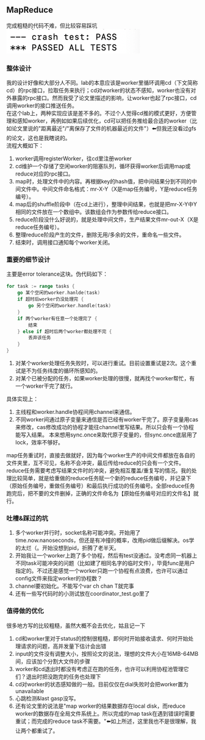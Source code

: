 ## MapReduce
完成粗糙的代码不难，但比较容易踩坑  
![](imgs/mr-1.png)
### 整体设计
我的设计好像和大部分人不同。lab的本意应该是worker里循环调用cd（下文简称cd）的rpc接口，拉取任务来执行；cd对worker的状态不感知，worker也没有对外暴露的rpc接口。然而我受了论文里描述的影响，让worker也起了rpc接口，cd调用worker的接口推送任务。  
在这个lab上，两种实现应该是差不多的。不过个人觉得cd推的模式更好，方便管理和感知worker，再例如如果后续优化，cd可以把任务推给最合适的worker（比如论文里说的"距离最近"/"离保存了文件的机器最近的文件"）⬅️但我还没看过gfs的论文，这也是我瞎说的。  
流程大概如下：
1. worker调用registerWorker，往cd里注册worker
2. cd维护一个存储了空闲worker的阻塞队列，循环获得worker后调用map或reduce对应的rpc接口。
3. map时，处理文件中的内容。再根据key的hash值，把中间结果分到不同的中间文件中。中间文件命名格式：mr-X-Y（X是map任务编号，Y是reduce任务编号）。
4. map后的shuffle阶段中（在cd上进行），整理中间结果，也就是把mr-X-Y中Y相同的文件放在一个数组中。该数组会作为参数传给reduce接口。 
5. reduce阶段没什么好说的，就是处理中间文件，生产结果文件mr-out-X（X是reduce任务编号）。
6. 整理reduce阶段产生的文件，删除无用/多余的文件，重命名一些文件。
7. 结束时，调用接口通知每个worker关闭。
### 重要的细节设计
主要是error tolerance这块。伪代码如下：
```` go
for task := range tasks {
	go 某个空闲的worker.hanlde(task)
	if 超时后worker仍没处理完 {
	    go 另个空闲的worker.handle(task)
	}
	if 两个worker有任意一个处理完了 {
	    结束
	} else if 超时后两个worker都处理不完 {
	    丢弃该任务
	}
}
````
1. 对某个worker处理任务失败时，可以进行重试。目前设置重试是2次。这个重试是不为任务纬度的循环所感知的。
2. 对某个已被分配的任务，如果worker处理的很慢，就再找个worker帮忙，有一个worker干完了就行。  

具体实现上：
1. 主线程和worker.handle协程间用channel来通信。
2. 不同worker间通过原子变量来通信是否已经有worker干完了。原子变量用cas来修改，cas修改成功的协程才能往channel里写结果。所以只会有一个协程能写入结果。
本来想用sync.once来取代原子变量的，但sync.once底层用了lock，效率不够好。

map任务重试时，直接去做就好，因为每个worker生产的中间文件都放在各自的文件夹里，互不可见，名称不会冲突，最后传给reduce的只会有一个文件。  
reduce任务需要考虑写结果文件时的冲突，避免相互覆盖/重复写的情况。我的处理比较简单，就是给重做的reduce任务赋一个新的reduce任务编号，并记录下（原始任务编号，重做任务编号）和最后执行成功的任务编号。全部reduce任务跑完后，把不要的文件删掉，正确的文件命名为【原始任务编号对应的文件名】就行。
### 吐槽&踩过的坑
1. 多个worker并行时，socket名称可能冲突。开始用了time.now.nanoseconds，但还是有冲撞的概率，改用pid做后缀解决。os学的太烂（。开始没想到pid，折腾了老半天。
2. 开始我让一个worker上跑了多个协程，然后有test没通过。没考虑同一机器上不同task可能冲突的问题（比如建了相同名字的临时文件），毕竟func是用户指定的。不过还是感觉一个worker只跑一个协程有点浪费，也许可以通过config文件来指定worker的协程数？
3. channel要初始化。不能写个var ch chan T就完事
4. 还有一些写代码时的小测试放在coordinator_test.go里了
### 值得做的优化
很多地方写的比较粗糙，虽然大概不会去优化，姑且记一下
1. cd和worker里对于status的控制很粗糙，即何时开始接收请求、何时开始处理请求的问题，高并发量下估计会出错
2. input的文件没有调整大小，按照论文的说法，理想的文件大小在16MB-64MB间，应该加个分割大文件的步骤
3. worker和cd退出时都没有考虑正在跑的任务，也许可以利用协程池管理它们？退出时把没跑完的任务也处理下
4. cd对worker的状态感知做的一般。目前仅仅在dial失败时会把worker置为unavailable
5. 心跳检测&last gasp没写。
6. 还有论文里的说法是"map worker的结果数据存在local disk，而reduce worker的数据存在全局文件系统上。所以完成的map task在遇到错误时需要重试；而完成的reduce task不需要。"⬅️如上所述，这里我也不是很理解，我让两个都重试了。